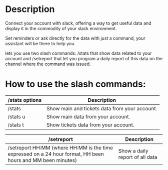 # Description
Connect your <any-API> account with slack, offering a way to get useful data and display it in the commodity of your slack environment. 

Set reminders or ask directly for the data with just a command, your <any-API> assistant will be there to help you.

<any-API> lets you use two slash commands: /<any-API>stats that show data related to your <any-API> account and /<any-API>setreport that let you program a daily report of this data on the channel where the command was issued.

# How to use the slash commands:
| /<any-API>stats options| Description 
| ------ | ------ 
| /<any-API>stats | Show main and tickets data from your <any-API> account. |
| /<any-API>stats u | Show main data from your <any-API> account.
| /<any-API>stats t | Show tickets data from your <any-API> account.

| /<any-API>setreport| Description 
| ------ | ------ 
|/<any-API>setreport HH:MM  (where HH:MM is the time expressed on a 24 hour format, HH been hours and MM been minutes) | Show a daily report of all data

